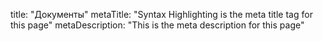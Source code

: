 title: "Документы"
metaTitle: "Syntax Highlighting is the meta title tag for this page"
metaDescription: "This is the meta description for this page"